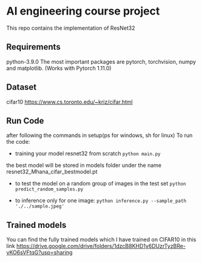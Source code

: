 # AI engineering course project

This repo contains the implementation of ResNet32 

## Requirements
python-3.9.0
The most important packages are pytorch, torchvision, numpy and matplotlib.
(Works with Pytorch 1.11.0)

## Dataset
cifar10
https://www.cs.toronto.edu/~kriz/cifar.html

## Run Code
after following the commands in setup(ps for windows, sh for linux)
To run the code:

- training your model resnet32 from scratch
`python main.py`

the best model will be stored in models folder under the name resnet32_Mhana_cifar_bestmodel.pt

- to test the model on a random group of images in the test set
`python predict_random_samples.py`

- to inference only for one image:
`python inference.py --sample_path './../sample.jpeg'`
 
 ## Trained models
You can find the fully trained models which I have trained on CIFAR10 in this link
https://drive.google.com/drive/folders/1dzcB8KHD1y6DUzrTyzBRe-vKO6sVFtqG?usp=sharing
